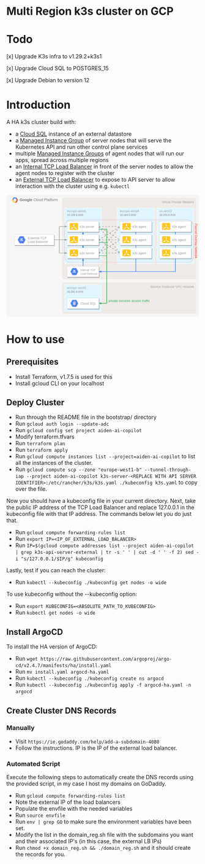# Multi Region k3s cluster on GCP

# Todo

 [x] Upgrade K3s infra to v1.29.2+k3s1

 [x] Upgrade Cloud SQL to POSTGRES_15

 [x] Upgrade Debian to version 12

# Introduction

A HA k3s cluster build with:

- a [Cloud SQL](https://cloud.google.com/sql) instance of an external datastore
- a [Managed Instance Group](https://cloud.google.com/compute/docs/instance-groups) of server nodes that will serve the Kubernetes API and run other control plane services
- multiple [Managed Instance Groups](https://cloud.google.com/compute/docs/instance-groups) of agent nodes that will run our apps, spread across multiple regions
- an [Internal TCP Load Balancer](https://cloud.google.com/load-balancing/docs/internal) in front of the server nodes to allow the agent nodes to register with the cluster
- an [External TCP Load Balancer](https://cloud.google.com/load-balancing/docs/network) to expose to API server to allow interaction with the cluster using e.g. `kubectl`


<img src="docs/k3s-on-gcp.png">

# How to use

## Prerequisites

 - Install Terraform, v1.7.5 is used for this
 - Install gcloud CLI on your localhost 

## Deploy Cluster

 - Run through the README file in the bootstrap/ directory
 - Run ```gcloud auth login --update-adc```
 - Run ```gcloud config set project aiden-ai-copilot```
 - Modify terraform.tfvars
 - Run ```terraform plan```
 - Run ```terraform apply```
 - Run ```gcloud compute instances list --project=aiden-ai-copilot``` to list all the instances of the cluster.
 - Run ```gcloud compute scp --zone "europe-west1-b" --tunnel-through-iap --project aiden-ai-copilot k3s-server-<REPLACE WITH API SERVER IDENTIFIER>:/etc/rancher/k3s/k3s.yaml ./kubeconfig k3s.yaml``` to copy over the file.

Now you should have a kubeconfig file in your current directory. Next, take the public IP address of the TCP Load Balancer and replace 127.0.0.1 in the kubeconfig file with that IP address. The commands below let you do just that.

 - Run ```gcloud compute forwarding-rules list```
 - Run ```export IP=<IP_OF_EXTERNAL_LOAD_BALANCER>```
 - Run ```IP=$(gcloud compute addresses list --project aiden-ai-copilot | grep k3s-api-server-external | tr -s ' ' | cut -d ' ' -f 2)
sed -i "s/127.0.0.1/$IP/g" kubeconfig```

Lastly, test if you can reach the cluster:

 - Run ```kubectl --kubeconfig ./kubeconfig get nodes -o wide```

To use kubeconfig without the --kubeconfig option:

 - Run ```export KUBECONFIG=<ABSOLUTE_PATH_TO_KUBECONFIG>```
 - Run ```kubectl get nodes -o wide```

## Install ArgoCD

To install the HA version of ArgoCD:

 - Run ```wget https://raw.githubusercontent.com/argoproj/argo-cd/v2.4.7/manifests/ha/install.yaml```
 - Run ```mv install.yaml argocd-ha.yaml```
 - Run ```kubectl --kubeconfig ./kubeconfig create ns argocd```
 - Run ```kubectl --kubeconfig ./kubeconfig apply -f argocd-ha.yaml -n argocd```


## Create Cluster DNS Records

### Manually

 - Visit ```https://ie.godaddy.com/help/add-a-subdomain-4080```
 - Follow the instructions. IP is the IP of the external load balancer.

### Automated Script

Execute the following steps to automatically create the DNS records using the provided script, in my case I host my domains on GoDaddy.

 - Run ```gcloud compute forwarding-rules list```
 - Note the external IP of the load balancers
 - Populate the envfile with the needed variables
 - Run ```source envfile```
 - Run ```env | grep GO``` to make sure the environment variables have been set.
 - Modify the list in the domain_reg.sh file with the subdomains you want and their associated IP's (in this case, the external LB IPs)
 - Run ```chmod +x domain_reg.sh && ./domain_reg.sh``` and it should create the records for you.
